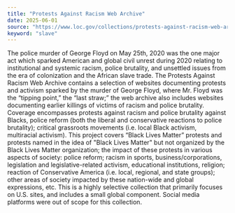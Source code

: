 ```yaml
---
title: "Protests Against Racism Web Archive"
date: 2025-06-01
source: "https://www.loc.gov/collections/protests-against-racism-web-archive/about-this-collection/"
keyword: "slave"
---
```


The police murder of George Floyd on May 25th, 2020 was the one major act which sparked American and global civil unrest during 2020 relating to institutional and systemic racism, police brutality, and unsettled issues from the era of colonization and the African slave trade. The Protests Against Racism Web Archive contains a selection of websites documenting protests and activism sparked by the murder of George Floyd, where Mr. Floyd was the “tipping point,” the “last straw;” the web archive also includes websites documenting earlier killings of victims of racism and police brutality. Coverage encompasses protests against racism and police brutality against Blacks, police reform (both the liberal and conservative reactions to police brutality); critical grassroots movements (i.e. local Black activism, multiracial activism). This project covers “Black Lives Matter” protests and protests named in the idea of "Black Lives Matter" but not organized by the Black Lives Matter organization; the impact of these protests in various aspects of society: police reform; racism in sports, business/corporations, legislation and legislative-related activism, educational institutions, religion; reaction of Conservative America (i.e. local, regional, and state groups); other areas of society impacted by these nation-wide and global expressions, etc. This is a highly selective collection that primarily focuses on U.S. sites, and includes a small global component. Social media platforms were out of scope for this collection.

